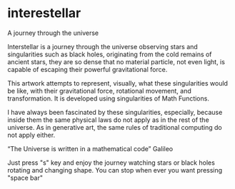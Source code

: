 # interestellar
A journey through the universe 

Interstellar is a journey through the universe observing stars and singularities such as black holes, originating from the cold remains of ancient stars, they are so dense that no material particle, not even light, is capable of escaping their powerful gravitational force.

This artwork attempts to represent, visually, what these singularities would be like, with their gravitational force, rotational movement, and transformation. It is developed using singularities of Math Functions. 

I have always been fascinated by these singularities, especially, because inside them the same physical laws do not apply as in the rest of the universe. As in generative art, the same rules of traditional computing do not apply either.

“The Universe is written in a mathematical code” Galileo

Just press "s" key and enjoy the journey watching stars or black holes rotating and changing shape. You can stop when ever you want pressing "space bar"
